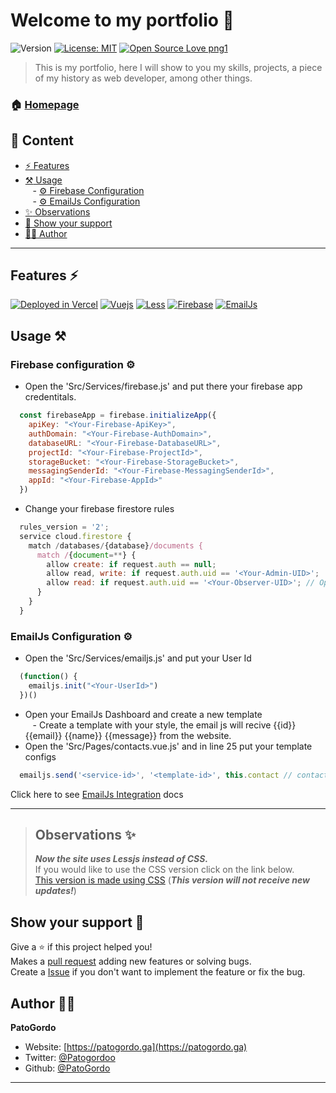 # Welcome to my portfolio 👋
![Version](https://img.shields.io/badge/Version-1.6-blue.svg?cacheSeconds=2592000)
[![License: MIT](https://img.shields.io/badge/License-MIT-purple.svg)](#)
[![Open Source Love png1](https://badges.frapsoft.com/os/v1/open-source.png?v=103)](https://github.com/ellerbrock/open-source-badges/)

> This is my portfolio, here I will show to you my skills, projects, a piece of my history as web developer, among other things.

### 🏠 [Homepage](https://patogordo.ga)

## :bookmark_tabs: Content

- [:zap: Features](#features-zap)
- [:hammer_and_pick: Usage](#usage-hammer_and_pick) <br>
&nbsp;&nbsp; - [:gear: Firebase Configuration](#firebase-configuration-gear)<br>
&nbsp;&nbsp; - [:gear: EmailJs Configuration](#emailjs-configuration-gear)<br>
- [:sparkles: Observations](#observations-sparkles)
- [:handshake: Show your support](#show-your-support-handshake)
- [:technologist: Author](#author-technologist)

---

## Features :zap:
[![Deployed in Vercel](https://img.shields.io/badge/Vercel-000000?style=for-the-badge&logo=vercel&logoColor=white)](https://patogordo.ga)
[![Vuejs](https://img.shields.io/badge/Vue.js-35495E?style=for-the-badge&logo=vue.js&logoColor=4FC08D)](https://vuejs.org/)
[![Less](https://img.shields.io/badge/Less-1d365d?style=for-the-badge&logo=less&logoColor=white)](http://lesscss.org/)
[![Firebase](https://img.shields.io/badge/firebase-ffca28?style=for-the-badge&logo=firebase&logoColor=white)](https://firebase.google.com/)
[![EmailJs](https://github.com/PatoGordo/PatoGordo/blob/main/Images/EmailJsBadge.svg)](https://www.emailjs.com/)

## Usage :hammer_and_pick:

### Firebase configuration :gear:
- Open the 'Src/Services/firebase.js' and put there your firebase app credentitals.
```js
  const firebaseApp = firebase.initializeApp({
    apiKey: "<Your-Firebase-ApiKey>",
    authDomain: "<Your-Firebase-AuthDomain>",
    databaseURL: "<Your-Firebase-DatabaseURL>",
    projectId: "<Your-Firebase-ProjectId>",
    storageBucket: "<Your-Firebase-StorageBucket>",
    messagingSenderId: "<Your-Firebase-MessagingSenderId>",
    appId: "<Your-Firebase-AppId>"
  })
```
- Change your firebase firestore rules
```js
  rules_version = '2';
  service cloud.firestore {
    match /databases/{database}/documents {
      match /{document=**} {
        allow create: if request.auth == null;
        allow read, write: if request.auth.uid == '<Your-Admin-UID>';
        allow read: if request.auth.uid == '<Your-Observer-UID>'; // Optional
      }
    }
  }
```
### EmailJs Configuration :gear:
- Open the 'Src/Services/emailjs.js' and put your User Id
```js
  (function() {
    emailjs.init("<Your-UserId>")
  })()
```
- Open your EmailJs Dashboard and create a new template <br>
&nbsp;&nbsp; - Create a template with your style, the email js will recive {{id}} {{email}} {{name}} {{message}} from the website. <br>
- Open the 'Src/Pages/contacts.vue.js' and in line 25 put your template configs
```js
  emailjs.send('<service-id>', '<template-id>', this.contact // contact to send)
```
 Click here to see [EmailJs Integration](https://dashboard.emailjs.com/admin/integration) docs

***

> ## Observations :sparkles:
> ***Now the site uses Lessjs instead of CSS.*** <br>
> If you would like to use the CSS version click on the link below. <br>
>[This version is made using CSS](https://github.com/PatoGordo/PatoGordo/tree/main/Old%20Releases) (_**This version will not receive new updates!**_)


## Show your support :handshake:

Give a ⭐️ if this project helped you!<br>
Makes a [pull request](https://github.com/PatoGordo/patogordo.ga/pulls) adding new features or solving bugs. <br>
Create a [Issue](https://github.com/PatoGordo/patogordo.ga/issues) if you don't want to implement the feature or fix the bug. <br>

## Author :technologist:

**PatoGordo**

* Website: [https://patogordo.ga](https://patogordo.ga) <br>
* Twitter: [@Patogordoo](https://twitter.com/Patogordoo) <br>
* Github: [@PatoGordo](https://github.com/PatoGordo) <br>

***

